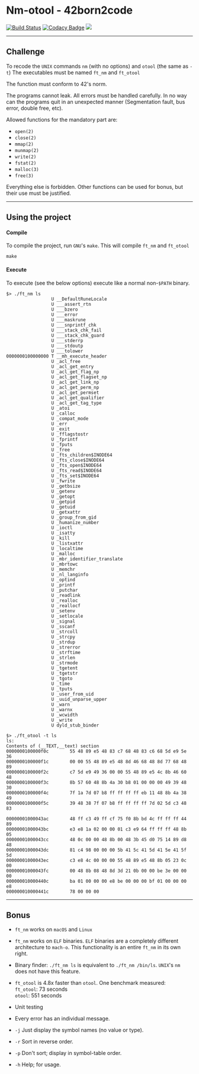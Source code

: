 # Nm-otool - 42born2code
[![Build Status](https://travis-ci.com/fedefloris/Nm_otool.svg?token=dH8C3CpkpNBzxeKzZ8gb&branch=master)](https://travis-ci.com/fedefloris/Nm_otool)  [![Codacy Badge](https://api.codacy.com/project/badge/Grade/4610eb2fe6a7496594320ac0a3c97a49)](https://app.codacy.com/app/fedefloris/Nm_otool?utm_source=github.com&utm_medium=referral&utm_content=fedefloris/Nm_otool&utm_campaign=Badge_Grade_Dashboard) ![](https://img.shields.io/github/license/fedefloris/Nm_otool.svg) 
***
## Challenge  
To recode the `UNIX` commands `nm` (with no options) and `otool` (the same as `-t`) The executables must be named `ft_nm` and `ft_otool`  

The function must conform to 42's norm.  

The programs cannot leak. All errors must be handled carefully. In no way can the programs quit in an unexpected manner (Segmentation fault, bus error, double free, etc).  

Allowed functions for the mandatory part are:
- `open(2)`
- `close(2)`
- `mmap(2)`
- `munmap(2)`
- `write(2)`
- `fstat(2)`
- `malloc(3)`
- `free(3)`

Everything else is forbidden. Other functions can be used for bonus, but their use must be justified.
***
## Using the project
#### Compile
To compile the project, run `GNU`'s `make`. This will compile `ft_nm` and `ft_otool`
```console
make
```
#### Execute
To execute (see the below options) execute like a normal non-`$PATH` binary.
```console
$> ./ft_nm ls
                 U __DefaultRuneLocale
                 U ___assert_rtn
                 U ___bzero
                 U ___error
                 U ___maskrune
                 U ___snprintf_chk
                 U ___stack_chk_fail
                 U ___stack_chk_guard
                 U ___stderrp
                 U ___stdoutp
                 U ___tolower
0000000100000000 T __mh_execute_header
                 U _acl_free
                 U _acl_get_entry
                 U _acl_get_flag_np
                 U _acl_get_flagset_np
                 U _acl_get_link_np
                 U _acl_get_perm_np
                 U _acl_get_permset
                 U _acl_get_qualifier
                 U _acl_get_tag_type
                 U _atoi
                 U _calloc
                 U _compat_mode
                 U _err
                 U _exit
                 U _fflagstostr
                 U _fprintf
                 U _fputs
                 U _free
                 U _fts_children$INODE64
                 U _fts_close$INODE64
                 U _fts_open$INODE64
                 U _fts_read$INODE64
                 U _fts_set$INODE64
                 U _fwrite
                 U _getbsize
                 U _getenv
                 U _getopt
                 U _getpid
                 U _getuid
                 U _getxattr
                 U _group_from_gid
                 U _humanize_number
                 U _ioctl
                 U _isatty
                 U _kill
                 U _listxattr
                 U _localtime
                 U _malloc
                 U _mbr_identifier_translate
                 U _mbrtowc
                 U _memchr
                 U _nl_langinfo
                 U _optind
                 U _printf
                 U _putchar
                 U _readlink
                 U _realloc
                 U _reallocf
                 U _setenv
                 U _setlocale
                 U _signal
                 U _sscanf
                 U _strcoll
                 U _strcpy
                 U _strdup
                 U _strerror
                 U _strftime
                 U _strlen
                 U _strmode
                 U _tgetent
                 U _tgetstr
                 U _tgoto
                 U _time
                 U _tputs
                 U _user_from_uid
                 U _uuid_unparse_upper
                 U _warn
                 U _warnx
                 U _wcwidth
                 U _write
                 U dyld_stub_binder
```
```console
$> ./ft_otool -t ls
ls:
Contents of (__TEXT,__text) section
0000000100000f0c        55 48 89 e5 48 83 c7 68 48 83 c6 68 5d e9 5e 36
0000000100000f1c        00 00 55 48 89 e5 48 8d 46 68 48 8d 77 68 48 89
0000000100000f2c        c7 5d e9 49 36 00 00 55 48 89 e5 4c 8b 46 60 48
0000000100000f3c        8b 57 60 48 8b 4a 30 b8 01 00 00 00 49 39 48 30
0000000100000f4c        7f 1a 7d 07 b8 ff ff ff ff eb 11 48 8b 4a 38 49
0000000100000f5c        39 48 38 7f 07 b8 ff ff ff ff 7d 02 5d c3 48 83

00000001000043ac        48 ff c3 49 ff cf 75 f0 8b bd 4c ff ff ff 44 89
00000001000043bc        e3 e8 1a 02 00 00 01 c3 e9 64 ff ff ff 48 8b 05
00000001000043cc        48 0c 00 00 48 8b 00 48 3b 45 d0 75 14 89 d8 48
00000001000043dc        81 c4 98 00 00 00 5b 41 5c 41 5d 41 5e 41 5f 5d
00000001000043ec        c3 e8 4c 00 00 00 55 48 89 e5 48 8b 05 23 0c 00
00000001000043fc        00 48 8b 08 48 8d 3d 21 0b 00 00 be 3e 00 00 00
000000010000440c        ba 01 00 00 00 e8 be 00 00 00 bf 01 00 00 00 e8
000000010000441c        78 00 00 00
```
***
## Bonus
- `ft_nm` works on `macOS` and `Linux`

- `ft_nm` works on `ELF` binaries. `ELF` binaries are a completely different architecture to `mach-o`. This functionality is an entire `ft_nm` in its own right.

-  Binary finder: `./ft_nm ls` is equivalent to `./ft_nm /bin/ls`. `UNIX`'s `nm` does not have this feature.

- `ft_otool` is 4.8x faster than `otool`. One benchmark measured:  
`ft_otool`: 73 seconds  
`otool`: 551 seconds

- Unit testing

- Every error has an individual message.

- `-j` Just display the symbol names (no value or type).

- `-r` Sort in reverse order.

- `-p` Don't sort; display in symbol-table order.

- `-h` Help; for usage.
